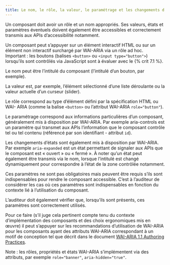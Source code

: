```yaml
---
title: Le nom, le rôle, la valeur, le paramétrage et les changements d'états 
---
```


Un composant doit avoir un rôle et un nom appropriés. Ses valeurs, états et
paramètres éventuels doivent également être accessibles et correctement
transmis aux APIs d’accessibilité notamment.

Un composant peut s’appuyer sur un élément interactif HTML ou sur un élément
non interactif surchargé par WAI-ARIA via un rôle ad hoc. Important : les
boutons (balises `<button>` ou `<input type="button">`) lorsqu’ils sont
contrôlés via JavaScript sont à évaluer avec le {% crit 7.1 %}.

Le nom peut être l’intitulé du composant (l’intitulé d’un bouton, par
exemple).

La valeur est, par exemple, l’élément sélectionné d’une liste déroulante ou la
valeur actuelle d’un curseur (slider).

Le rôle correspond au type d’élément défini par la spécification HTML ou WAI-
ARIA (comme la balise `<button>` ou l’attribut WAI-ARIA `role="button"`).

Le paramétrage correspond aux informations particulières d’un composant,
généralement mis à disposition par WAI-ARIA. Par exemple aria-controls est un
paramètre qui transmet aux APIs l’information que le composant contrôle tel ou
tel contenu (référencé par son identifiant - attribut `id`).

Les changements d’états sont également mis à disposition par WAI-ARIA. Par
exemple `aria-expanded` est un état permettant de signaler aux APIs que le
composant est « ouvert » ou « fermé ». À noter qu’un état peut également être
transmis via le nom, lorsque l’intitulé est changé dynamiquement pour
correspondre à l’état de la zone contrôlée notamment.

Ces paramètres ne sont pas obligatoires mais peuvent être requis s’ils sont
indispensables pour rendre le composant accessible. C’est à l’auditeur de
considérer les cas où ces paramètres sont indispensables en fonction du
contexte lié à l’utilisation du composant.

L’auditeur doit également vérifier que, lorsqu’ils sont présents, ces
paramètres sont correctement utilisés.

Pour ce faire (s’il juge cela pertinent compte tenu du contexte
d’implémentation des composants et des choix ergonomiques mis en œuvre) il
peut s’appuyer sur les recommandations d’utilisation de WAI-ARIA pour les
composants ayant des attributs WAI-ARIA correspondant à un motif de conception
tel que décrit dans le document [WAI-ARIA 1.1 Authoring
Practices](http://www.w3.org/TR/wai-aria-practices/).

Note : les rôles, propriétés et états WAI-ARIA s’implémentent via des
attributs, par exemple `role="banner"`, `aria-hidden="true"`.


